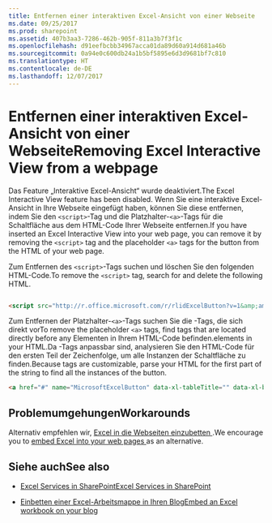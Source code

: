 ```yaml
---
title: Entfernen einer interaktiven Excel-Ansicht von einer Webseite
ms.date: 09/25/2017
ms.prod: sharepoint
ms.assetid: 407b3aa3-7286-462b-905f-811a3b7f3f1c
ms.openlocfilehash: d91eefbcbb34967acca01da89d60a914d681a46b
ms.sourcegitcommit: 0a94e0c600db24a1b5bf5895e6d3d9681bf7c810
ms.translationtype: HT
ms.contentlocale: de-DE
ms.lasthandoff: 12/07/2017
---
```

# <a name="removing-excel-interactive-view-from-a-webpage"></a><span data-ttu-id="904e8-102">Entfernen einer interaktiven Excel-Ansicht von einer Webseite</span><span class="sxs-lookup"><span data-stu-id="904e8-102">Removing Excel Interactive View from a webpage</span></span>

<span data-ttu-id="904e8-103">Das Feature „Interaktive Excel-Ansicht“ wurde deaktiviert.</span><span class="sxs-lookup"><span data-stu-id="904e8-103">The Excel Interactive View feature has been disabled.</span></span> <span data-ttu-id="904e8-104">Wenn Sie eine interaktive Excel-Ansicht in Ihre Webseite eingefügt haben, können Sie diese entfernen, indem Sie den `<script>`-Tag und die Platzhalter-`<a>`-Tags für die Schaltfläche aus dem HTML-Code Ihrer Webseite entfernen.</span><span class="sxs-lookup"><span data-stu-id="904e8-104">If you have inserted an Excel Interactive View into your web page, you can remove it by removing the  `<script>` tag and the placeholder `<a>` tags for the button from the HTML of your web page.</span></span>
  
    
    

<span data-ttu-id="904e8-105">Zum Entfernen des `<script>`-Tags suchen und löschen Sie den folgenden HTML-Code.</span><span class="sxs-lookup"><span data-stu-id="904e8-105">To remove the  `<script>` tag, search for and delete the following HTML.</span></span>


```HTML

<script src="http://r.office.microsoft.com/r/rlidExcelButton?v=1&amp;amp;kip=1" type="text/javascript"></script>
```

<span data-ttu-id="904e8-106">Zum Entfernen der Platzhalter-`<a>`-Tags suchen Sie die <a>-Tags, die sich direkt vor</span><span class="sxs-lookup"><span data-stu-id="904e8-106">To remove the placeholder  `<a>` tags, find <a> tags that are located directly before any</span></span> <table> <span data-ttu-id="904e8-107">Elementen in Ihrem HTML-Code befinden.</span><span class="sxs-lookup"><span data-stu-id="904e8-107">elements in your HTML.</span></span> <span data-ttu-id="904e8-108">Da <a>-Tags anpassbar sind, analysieren Sie den HTML-Code für den ersten Teil der Zeichenfolge, um alle Instanzen der Schaltfläche zu finden.</span><span class="sxs-lookup"><span data-stu-id="904e8-108">Because <a> tags are customizable, parse your HTML for the first part of the string to find all the instances of the button.</span></span>


```HTML
<a href="#" name="MicrosoftExcelButton" data-xl-tableTitle="" data-xl-buttonStyle="Standard" data-xl-fileName="Book1" data-xl-attribution="" ></a>
```


## <a name="workarounds"></a><span data-ttu-id="904e8-109">Problemumgehungen</span><span class="sxs-lookup"><span data-stu-id="904e8-109">Workarounds</span></span>

<span data-ttu-id="904e8-110">Alternativ empfehlen wir, [Excel in die Webseiten einzubetten ](https://support.office.com/en-au/article/Share-it-Embed-an-Excel-workbook-on-your-blog-804e1845-5662-487e-9b38-f96307144081?ui=en-US&amp;rs=en-AU&amp;ad=AU).</span><span class="sxs-lookup"><span data-stu-id="904e8-110">We encourage you to  [embed Excel into your web pages ](https://support.office.com/en-au/article/Share-it-Embed-an-Excel-workbook-on-your-blog-804e1845-5662-487e-9b38-f96307144081?ui=en-US&amp;rs=en-AU&amp;ad=AU) as an alternative.</span></span>
  
    
    

## <a name="see-also"></a><span data-ttu-id="904e8-111">Siehe auch</span><span class="sxs-lookup"><span data-stu-id="904e8-111">See also</span></span>
<span data-ttu-id="904e8-112"><a name="bk_addresources"> </a></span><span class="sxs-lookup"><span data-stu-id="904e8-112"><a name="bk_addresources"> </a></span></span>


-  [<span data-ttu-id="904e8-113">Excel Services in SharePoint</span><span class="sxs-lookup"><span data-stu-id="904e8-113">Excel Services in SharePoint</span></span>](excel-services-in-sharepoint.md)
    
  
-  [<span data-ttu-id="904e8-114">Einbetten einer Excel-Arbeitsmappe in Ihren Blog</span><span class="sxs-lookup"><span data-stu-id="904e8-114">Embed an Excel workbook on your blog</span></span>](https://support.office.com/en-au/article/Share-it-Embed-an-Excel-workbook-on-your-blog-804e1845-5662-487e-9b38-f96307144081?ui=en-US&amp;rs=en-AU&amp;ad=AU)
    
  

